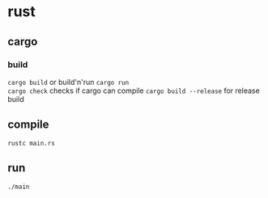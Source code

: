 # rust

## cargo

### build

`cargo build` or build'n'run `cargo run`  
`cargo check` checks if cargo can compile
`cargo build --release` for release build

## compile

`rustc main.rs`

## run

`./main`

